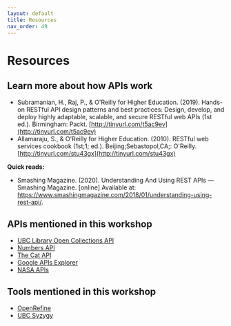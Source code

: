 ```yaml
---
layout: default
title: Resources
nav_order: 49
---
```

# Resources

## Learn more about how APIs work

* Subramanian, H., Raj, P., & O'Reilly for Higher Education. (2019). Hands-on RESTful API design patterns and best practices: Design, develop, and deploy highly adaptable, scalable, and secure RESTful web APIs (1st ed.). Birmingham: Packt. [http://tinyurl.com/t5ac9ev](http://tinyurl.com/t5ac9ev)
* Allamaraju, S., & O'Reilly for Higher Education. (2010). RESTful web services cookbook (1st;1; ed.). Beijing;Sebastopol,CA;: O'Reilly. [http://tinyurl.com/stu43gx](http://tinyurl.com/stu43gx)

__Quick reads:__
* Smashing Magazine. (2020). Understanding And Using REST APIs — Smashing Magazine. [online] Available at: https://www.smashingmagazine.com/2018/01/understanding-using-rest-api/.

## APIs mentioned in this workshop

* [UBC Library Open Collections API](https://open.library.ubc.ca/docs)
* [Numbers API](http://numbersapi.com)
* [The Cat API](https://thecatapi.com/)
* [Google APIs Explorer](https://developers.google.com/apis-explorer)
* [NASA APIs](https://api.nasa.gov/)

## Tools mentioned in this workshop

* [OpenRefine](https://openrefine.org/)
* [UBC Syzygy](https://ubc.syzygy.ca/)
